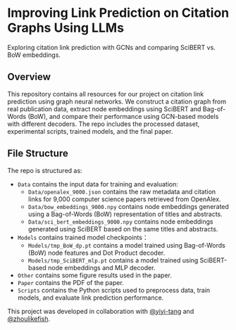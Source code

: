 # Improving Link Prediction on Citation Graphs Using LLMs
Exploring citation link prediction with GCNs and comparing SciBERT vs. BoW embeddings.

## Overview

This repository contains all resources for our project on citation link prediction using graph neural networks. We construct a citation graph from real publication data, extract node embeddings using SciBERT and Bag-of-Words (BoW), and compare their performance using GCN-based models with different decoders. The repo includes the processed dataset, experimental scripts, trained models, and the final paper.

## File Structure

The repo is structured as:

- `Data` contains the input data for training and evaluation:
  - `Data/openalex_9000.json` contains the raw metadata and citation links for 9,000 computer science papers retrieved from OpenAlex.
  - `Data/bow_embeddings_9000.npy` contains node embeddings generated using a Bag-of-Words (BoW) representation of titles and abstracts.
  - `Data/sci_bert_embeddings_9000.npy` contains node embeddings generated using SciBERT based on the same titles and abstracts.
- `Models` contains trained model checkpoints：
  - `Models/tmp_BoW_dp.pt` contains a model trained using Bag-of-Words (BoW) node features and Dot Product decoder.
  - `Models/tmp_SciBERT_mlp.pt` contains a model trained using SciBERT-based node embeddings and MLP decoder.
- `Other` contains some figure results used in the paper.
- `Paper` contains the PDF of the paper.
- `Scripts` contains the Python scripts used to preprocess data, train models, and evaluate link prediction performance.

This project was developed in collaboration with [@yiyi-tang](https://github.com/yiyi-tang) and [@zhoulikefish](https://github.com/zhoulikefish).
